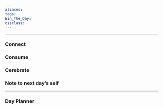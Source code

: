 ```yaml
---
aliases:  
tags:
Win_The_Day:  
cssclass:
---
```

---


### Connect 
### Consume
### Cerebrate
### Note to next day’s self
--- 
### Day Planner

